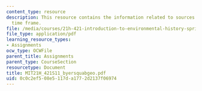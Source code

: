 ```yaml
---
content_type: resource
description: This resource contains the information related to sources on a geologic
  time frame.
file: /media/courses/21h-421-introduction-to-environmental-history-spring-2011/0c0c2ef508e5117da1772d2137f06974_MIT21H_421S11_byersquabgeo.pdf
file_type: application/pdf
learning_resource_types:
- Assignments
ocw_type: OCWFile
parent_title: Assignments
parent_type: CourseSection
resourcetype: Document
title: MIT21H_421S11_byersquabgeo.pdf
uid: 0c0c2ef5-08e5-117d-a177-2d2137f06974
---
```

